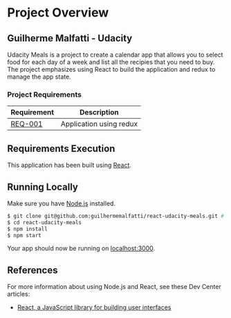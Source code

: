 # Project Overview
## Guilherme Malfatti - Udacity

Udacity Meals is a project to create a calendar app that allows you to select food for each day of a week and list all the recipies that you need to buy. The project emphasizes using React to build the application and redux to manage the app state.

### Project Requirements

| Requirement | Description
| ------ | ------
| [REQ-001](#redux) |  Application using redux |


## Requirements Execution

This application has been built using [React](https://reactjs.org/).

## Running Locally

Make sure you have [Node.js](http://nodejs.org/) installed.

```sh
$ git clone git@github.com:guilhermemalfatti/react-udacity-meals.git # or clone your own fork
$ cd react-udacity-meals
$ npm install
$ npm start
```

Your app should now be running on [localhost:3000](http://localhost:3000/).

## References

For more information about using Node.js and React, see these Dev Center articles:

- [React, a JavaScript library for building user interfaces](https://reactjs.org/tutorial/tutorial.html)